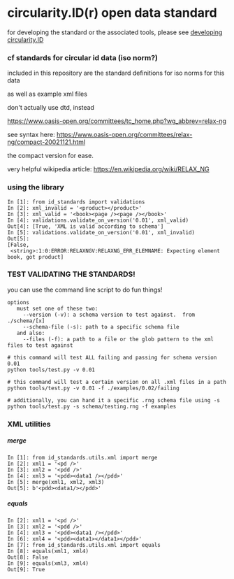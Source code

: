 # circularity.ID(r) open data standard

for developing the standard or the associated tools, please see [developing circularity.ID](develop.md)

### cf standards for circular id data (iso norm?)


included in this repository are the standard definitions for iso norms for this data

as well as example xml files

don't actually use dtd, instead

https://www.oasis-open.org/committees/tc_home.php?wg_abbrev=relax-ng

see syntax here: https://www.oasis-open.org/committees/relax-ng/compact-20021121.html

the compact version for ease.

very helpful wikipedia article:
https://en.wikipedia.org/wiki/RELAX_NG

### using the library

```
In [1]: from id_standards import validations
In [2]: xml_invalid = '<product></product>'
In [3]: xml_valid = '<book><page /><page /></book>'
In [4]: validations.validate_on_version('0.01', xml_valid)
Out[4]: [True, 'XML is valid according to schema']
In [5]: validations.validate_on_version('0.01', xml_invalid)
Out[5]:
[False,
 <string>:1:0:ERROR:RELAXNGV:RELAXNG_ERR_ELEMNAME: Expecting element book, got product]
```


### TEST VALIDATING THE STANDARDS!


you can use the command line script to do fun things!

```
options
   must set one of these two:
     --version (-v): a schema version to test against.  from ./schema/[x]
     --schema-file (-s): path to a specific schema file
   and also:
     --files (-f): a path to a file or the glob pattern to the xml files to test against

# this command will test ALL failing and passing for schema version 0.01
python tools/test.py -v 0.01

# this command will test a certain version on all .xml files in a path
python tools/test.py -v 0.01 -f ./examples/0.02/failing

# additionally, you can hand it a specific .rng schema file using -s
python tools/test.py -s schema/testing.rng -f examples

```

### XML utilities

##### merge
```
In [1]: from id_standards.utils.xml import merge
In [2]: xml1 = '<pd />'
In [3]: xml2 = '<pdd />'
In [4]: xml3 = '<pdd><data1 /></pdd>'
In [5]: merge(xml1, xml2, xml3)
Out[5]: b'<pdd><data1/></pdd>'
```

##### equals
```
In [2]: xml1 = '<pd />'
In [3]: xml2 = '<pdd />'
In [4]: xml3 = '<pdd><data1 /></pdd>'
In [6]: xml4 = '<pdd><data1></data1></pdd>'
In [7]: from id_standards.utils.xml import equals
In [8]: equals(xml1, xml4)
Out[8]: False
In [9]: equals(xml3, xml4)
Out[9]: True
```

